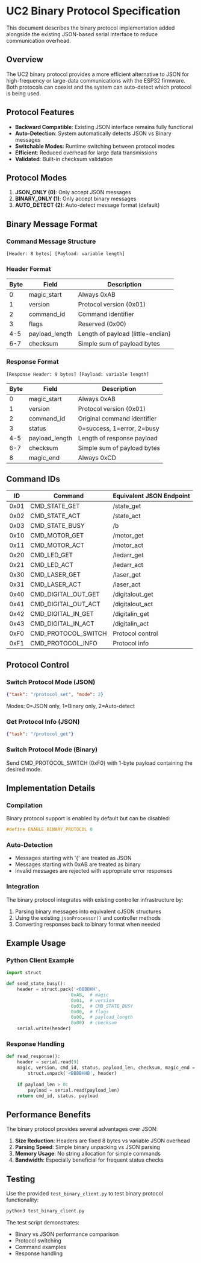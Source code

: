 # UC2 Binary Protocol Specification

This document describes the binary protocol implementation added alongside the existing JSON-based serial interface to reduce communication overhead.

## Overview

The UC2 binary protocol provides a more efficient alternative to JSON for high-frequency or large-data communications with the ESP32 firmware. Both protocols can coexist and the system can auto-detect which protocol is being used.

## Protocol Features

- **Backward Compatible**: Existing JSON interface remains fully functional
- **Auto-Detection**: System automatically detects JSON vs Binary messages
- **Switchable Modes**: Runtime switching between protocol modes
- **Efficient**: Reduced overhead for large data transmissions
- **Validated**: Built-in checksum validation

## Protocol Modes

1. **JSON_ONLY (0)**: Only accept JSON messages
2. **BINARY_ONLY (1)**: Only accept binary messages  
3. **AUTO_DETECT (2)**: Auto-detect message format (default)

## Binary Message Format

### Command Message Structure
```
[Header: 8 bytes] [Payload: variable length]
```

### Header Format
| Byte | Field | Description |
|------|-------|-------------|
| 0 | magic_start | Always 0xAB |
| 1 | version | Protocol version (0x01) |
| 2 | command_id | Command identifier |
| 3 | flags | Reserved (0x00) |
| 4-5 | payload_length | Length of payload (little-endian) |
| 6-7 | checksum | Simple sum of payload bytes |

### Response Format
```
[Response Header: 9 bytes] [Payload: variable length]
```

| Byte | Field | Description |
|------|-------|-------------|
| 0 | magic_start | Always 0xAB |
| 1 | version | Protocol version (0x01) |
| 2 | command_id | Original command identifier |
| 3 | status | 0=success, 1=error, 2=busy |
| 4-5 | payload_length | Length of response payload |
| 6-7 | checksum | Simple sum of payload bytes |
| 8 | magic_end | Always 0xCD |

## Command IDs

| ID | Command | Equivalent JSON Endpoint |
|----|---------|-------------------------|
| 0x01 | CMD_STATE_GET | /state_get |
| 0x02 | CMD_STATE_ACT | /state_act |
| 0x03 | CMD_STATE_BUSY | /b |
| 0x10 | CMD_MOTOR_GET | /motor_get |
| 0x11 | CMD_MOTOR_ACT | /motor_act |
| 0x20 | CMD_LED_GET | /ledarr_get |
| 0x21 | CMD_LED_ACT | /ledarr_act |
| 0x30 | CMD_LASER_GET | /laser_get |
| 0x31 | CMD_LASER_ACT | /laser_act |
| 0x40 | CMD_DIGITAL_OUT_GET | /digitalout_get |
| 0x41 | CMD_DIGITAL_OUT_ACT | /digitalout_act |
| 0x42 | CMD_DIGITAL_IN_GET | /digitalin_get |
| 0x43 | CMD_DIGITAL_IN_ACT | /digitalin_act |
| 0xF0 | CMD_PROTOCOL_SWITCH | Protocol control |
| 0xF1 | CMD_PROTOCOL_INFO | Protocol info |

## Protocol Control

### Switch Protocol Mode (JSON)
```json
{"task": "/protocol_set", "mode": 2}
```
Modes: 0=JSON only, 1=Binary only, 2=Auto-detect

### Get Protocol Info (JSON)
```json
{"task": "/protocol_get"}
```

### Switch Protocol Mode (Binary)
Send CMD_PROTOCOL_SWITCH (0xF0) with 1-byte payload containing the desired mode.

## Implementation Details

### Compilation
Binary protocol support is enabled by default but can be disabled:
```cpp
#define ENABLE_BINARY_PROTOCOL 0
```

### Auto-Detection
- Messages starting with '{' are treated as JSON
- Messages starting with 0xAB are treated as binary
- Invalid messages are rejected with appropriate error responses

### Integration
The binary protocol integrates with existing controller infrastructure by:
1. Parsing binary messages into equivalent cJSON structures
2. Using the existing `jsonProcessor()` and controller methods
3. Converting responses back to binary format when needed

## Example Usage

### Python Client Example
```python
import struct

def send_state_busy():
    header = struct.pack('<BBBBHH', 
                        0xAB,  # magic
                        0x01,  # version
                        0x03,  # CMD_STATE_BUSY
                        0x00,  # flags
                        0x00,  # payload_length
                        0x00)  # checksum
    serial.write(header)
```

### Response Handling
```python
def read_response():
    header = serial.read(9)
    magic, version, cmd_id, status, payload_len, checksum, magic_end = \
        struct.unpack('<BBBBHHB', header)
    
    if payload_len > 0:
        payload = serial.read(payload_len)
    return cmd_id, status, payload
```

## Performance Benefits

The binary protocol provides several advantages over JSON:

1. **Size Reduction**: Headers are fixed 8 bytes vs variable JSON overhead
2. **Parsing Speed**: Simple binary unpacking vs JSON parsing
3. **Memory Usage**: No string allocation for simple commands
4. **Bandwidth**: Especially beneficial for frequent status checks

## Testing

Use the provided `test_binary_client.py` to test binary protocol functionality:

```bash
python3 test_binary_client.py
```

The test script demonstrates:
- Binary vs JSON performance comparison
- Protocol switching
- Command examples
- Response handling